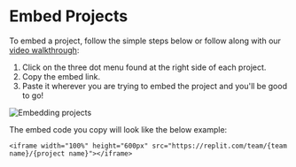 # Embed Projects

To embed a project, follow the simple steps below or follow along with our [video walkthrough](https://www.loom.com/share/788fb7ade7154c83baf0df6ecf1fe102):

1. Click on the three dot menu found at the right side of each project.
2. Copy the embed link.
3. Paste it wherever you are trying to embed the project and you'll be good to go!

![Embedding projects](/images/teamsForEducation/embedProjectsImage.png)

The embed code you copy will look like the below example:

```
<iframe width="100%" height="600px" src="https://replit.com/team/{team name}/{project name}"></iframe>
```
